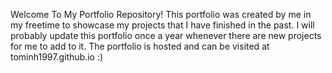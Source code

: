 Welcome To My Portfolio Repository!
This portfolio was created by me in my freetime to showcase my projects that I have finished in the past. I will probably update this portfolio once a year whenever there are new projects for me to add to it. The portfolio is hosted and can be visited at tominh1997.github.io :)
